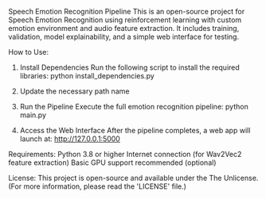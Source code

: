 Speech Emotion Recognition Pipeline
This is an open-source project for Speech Emotion Recognition using reinforcement learning with custom emotion environment and audio feature extraction. It includes training, validation, model explainability, and a simple web interface for testing.


How to Use:
1. Install Dependencies
Run the following script to install the required libraries:
python install_dependencies.py

2. Update the necessary path name 

3. Run the Pipeline
Execute the full emotion recognition pipeline:
python main.py

4. Access the Web Interface
After the pipeline completes, a web app will launch at:
http://127.0.0.1:5000


Requirements:
Python 3.8 or higher
Internet connection (for Wav2Vec2 feature extraction)
Basic GPU support recommended (optional)


License:
This project is open-source and available under the The Unlicense. (For more information, please read the 'LICENSE' file.)
